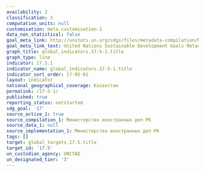 ```yaml
---
availability: 2
classification: 3
computation_units: null
customisation: meta.customisation-1
data_non_statistical: false
goal_meta_link: http://unstats.un.org/sdgs/files/metadata-compilation/Metadata-Goal-17.pdf
goal_meta_link_text: United Nations Sustainable Development Goals Metadata (pdf 468kB)
graph_title: global_indicators.17-5-1.title
graph_type: line
indicator: 17.5.1
indicator_name: global_indicators.17-5-1.title
indicator_sort_order: 17-05-01
layout: indicator
national_geographical_coverage: Казахстан
permalink: /17-5-1/
published: true
reporting_status: notstarted
sdg_goal: '17'
source_active_1: true
source_compilation_1: Министерство иностранных дел РК
source_data_1: null
source_implementation_1: Министерство иностранных дел РК
tags: []
target: global_targets.17-5.title
target_id: '17.5'
un_custodian_agency: UNCTAD
un_designated_tier: '3'
---
```

